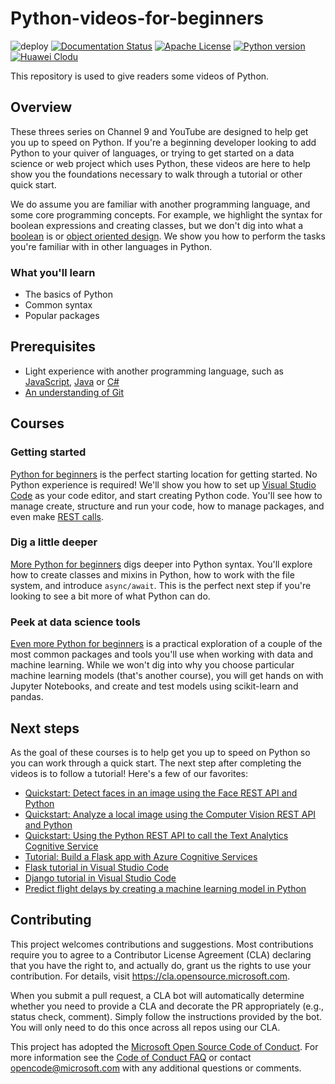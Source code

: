# Python-videos-for-beginners
![deploy](https://github.com/nickcafferry/Python-videos-for-beginners/workflows/deploy/badge.svg)
[![Documentation Status](https://readthedocs.org/projects/python-videos-for-beginners/badge/?version=latest)](https://python-videos-for-beginners.readthedocs.io/en/latest/?badge=latest)
[![Apache License](https://img.shields.io/badge/license-APACHE%202.0-blue.svg?style=flat)](http://www.apache.org/licenses/LICENSE-2.0)
[![Python version](https://img.shields.io/badge/python-3.7,%203.8-brightgreen.svg)](https://www.python.org/)
[![Huawei Clodu](https://img.shields.io/badge/platform-huawei%20cloud-blue)](https://auth.huaweicloud.com/authui/login.html?service=https%3A%2F%2Fconsole.huaweicloud.com%2Fconsole%2F%3Flocale%3Dzh-cn#/login)

This repository is used to give readers some videos of Python.

## Overview

These threes series on Channel 9 and YouTube are designed to help get you up to speed on Python. If you're a beginning developer looking to add Python to your quiver of languages, or trying to get started on a data science or web project which uses Python, these videos are here to help show you the foundations necessary to walk through a tutorial or other quick start.

We do assume you are familiar with another programming language, and some core programming concepts. For example, we highlight the syntax for boolean expressions and creating classes, but we don't dig into what a [boolean](https://en.wikipedia.org/wiki/Boolean_data_type) is or [object oriented design](https://en.wikipedia.org/wiki/Object-oriented_design). We show you how to perform the tasks you're familiar with in other languages in Python.

### What you'll learn

- The basics of Python
- Common syntax
- Popular packages

## Prerequisites

- Light experience with another programming language, such as [JavaScript](https://www.edx.org/course/javascript-introduction), [Java](https://www.java.com) or [C#](https://docs.microsoft.com/dotnet/csharp/)
- [An understanding of Git](https://git-scm.com/book/en/v1/Getting-Started)

## Courses

### Getting started

[Python for beginners](https://aka.ms/pythonbeginnerseries) is the perfect starting location for getting started. No Python experience is required! We'll show you how to set up [Visual Studio Code](https://code.visualstudio.com?WT.mc_id=python-c9-niner) as your code editor, and start creating Python code. You'll see how to manage create, structure and run your code, how to manage packages, and even make [REST calls](https://en.wikipedia.org/wiki/Representational_state_transfer).

### Dig a little deeper

[More Python for beginners](https://aka.ms/morepython) digs deeper into Python syntax. You'll explore how to create classes and mixins in Python, how to work with the file system, and introduce `async/await`. This is the perfect next step if you're looking to see a bit more of what Python can do.

### Peek at data science tools

[Even more Python for beginners](https://aka.ms/evenmorepython) is a practical exploration of a couple of the most common packages and tools you'll use when working with data and machine learning. While we won't dig into why you choose particular machine learning models (that's another course), you will get hands on with Jupyter Notebooks, and create and test models using scikit-learn and pandas.

## Next steps

As the goal of these courses is to help get you up to speed on Python so you can work through a quick start. The next step after completing the videos is to follow a tutorial! Here's a few of our favorites:

- [Quickstart: Detect faces in an image using the Face REST API and Python](https://docs.microsoft.com/azure/cognitive-services/face/QuickStarts/Python?WT.mc_id=python-c9-niner?WT.mc_id=python-c9-niner)
- [Quickstart: Analyze a local image using the Computer Vision REST API and Python](https://docs.microsoft.com/azure/cognitive-services/computer-vision/quickstarts/python-disk?WT.mc_id=python-c9-niner?WT.mc_id=python-c9-niner)
- [Quickstart: Using the Python REST API to call the Text Analytics Cognitive Service](https://docs.microsoft.com/azure/cognitive-services/Text-Analytics/quickstarts/python?WT.mc_id=python-c9-niner?WT.mc_id=python-c9-niner)
- [Tutorial: Build a Flask app with Azure Cognitive Services](https://docs.microsoft.com/azure/cognitive-services/translator/tutorial-build-flask-app-translation-synthesis?WT.mc_id=python-c9-niner)
- [Flask tutorial in Visual Studio Code](https://code.visualstudio.com/docs/python/tutorial-flask?WT.mc_id=python-c9-niner)
- [Django tutorial in Visual Studio Code](https://code.visualstudio.com/docs/python/tutorial-django?WT.mc_id=python-c9-niner)
- [Predict flight delays by creating a machine learning model in Python](https://docs.microsoft.com/learn/modules/predict-flight-delays-with-python?WT.mc_id=python-c9-niner)

## Contributing

This project welcomes contributions and suggestions.  Most contributions require you to agree to a Contributor License Agreement (CLA) declaring that you have the right to, and actually do, grant us the rights to use your contribution. For details, visit https://cla.opensource.microsoft.com.

When you submit a pull request, a CLA bot will automatically determine whether you need to provide a CLA and decorate the PR appropriately (e.g., status check, comment). Simply follow the instructions provided by the bot. You will only need to do this once across all repos using our CLA.

This project has adopted the [Microsoft Open Source Code of Conduct](https://opensource.microsoft.com/codeofconduct/). For more information see the [Code of Conduct FAQ](https://opensource.microsoft.com/codeofconduct/faq/) or contact [opencode@microsoft.com](mailto:opencode@microsoft.com) with any additional questions or comments.

